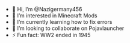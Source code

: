 - 👋 Hi, I’m @Nazigermany456
- 👀 I’m interested in Minecraft Mods
- 🌱 I’m currently learning how to fix errors
- 💞️ I’m looking to collaborate on Pojavlauncher
- ⚡ Fun fact: WW2 ended in 1945

<!---
Nazigermany456/Nazigermany456 is a ✨ special ✨ repository because its `README.md` (this file) appears on your GitHub profile.
You can click the Preview link to take a look at your changes.
--->
